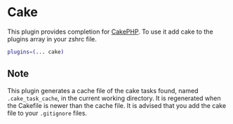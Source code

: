 # Cake
This plugin provides completion for [CakePHP](https://cakephp.org/).
To use it add cake to the plugins array in your zshrc file.
```bash
plugins=(... cake)
```
## Note
This plugin generates a cache file of the cake tasks found, named `.cake_task_cache`, in the current working directory.
It is regenerated when the Cakefile is newer than the cache file. It is advised that you add the cake file to your
`.gitignore` files.
